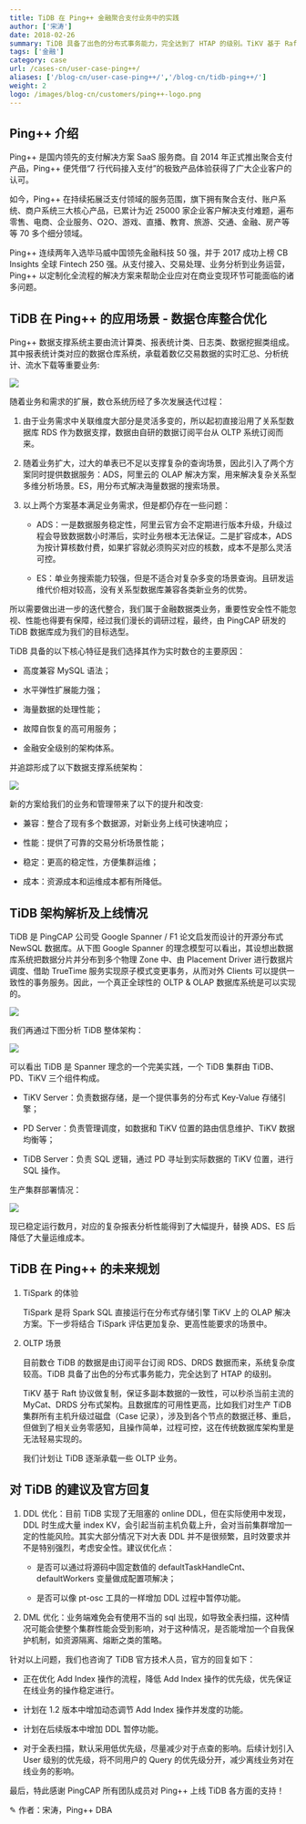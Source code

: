 ```yaml
---
title: TiDB 在 Ping++ 金融聚合支付业务中的实践
author: ['宋涛']
date: 2018-02-26
summary: TiDB 具备了出色的分布式事务能力，完全达到了 HTAP 的级别。TiKV 基于 Raft 协议做复制，保证多副本数据的一致性，可以秒杀当前主流的 MyCat、DRDS 分布式架构，且数据库的可用性更高。
tags: ['金融']
category: case
url: /cases-cn/user-case-ping++/
aliases: ['/blog-cn/user-case-ping++/','/blog-cn/tidb-ping++/']
weight: 2
logo: /images/blog-cn/customers/ping++-logo.png
---
```


## Ping++ 介绍

Ping++ 是国内领先的支付解决方案 SaaS 服务商。自 2014 年正式推出聚合支付产品，Ping++ 便凭借“7 行代码接入支付”的极致产品体验获得了广大企业客户的认可。

如今，Ping++ 在持续拓展泛支付领域的服务范围，旗下拥有聚合支付、账户系统、商户系统三大核心产品，已累计为近 25000 家企业客户解决支付难题，遍布零售、电商、企业服务、O2O、游戏、直播、教育、旅游、交通、金融、房产等等 70 多个细分领域。

Ping++ 连续两年入选毕马威中国领先金融科技 50 强，并于 2017 成功上榜 CB Insights 全球 Fintech 250 强。从支付接入、交易处理、业务分析到业务运营，Ping++ 以定制化全流程的解决方案来帮助企业应对在商业变现环节可能面临的诸多问题。

## TiDB 在 Ping++ 的应用场景 - 数据仓库整合优化

Ping++ 数据支撑系统主要由流计算类、报表统计类、日志类、数据挖掘类组成。其中报表统计类对应的数据仓库系统，承载着数亿交易数据的实时汇总、分析统计、流水下载等重要业务:

![](http://upload-images.jianshu.io/upload_images/542677-1c557b3068be5b7a.png?imageMogr2/auto-orient/strip%7CimageView2/2/w/1240)


随着业务和需求的扩展，数仓系统历经了多次发展迭代过程：

1.  由于业务需求中关联维度大部分是灵活多变的，所以起初直接沿用了关系型数据库 RDS 作为数据支撑，数据由自研的数据订阅平台从 OLTP 系统订阅而来。

2.  随着业务扩大，过大的单表已不足以支撑复杂的查询场景，因此引入了两个方案同时提供数据服务：ADS，阿里云的 OLAP 解决方案，用来解决复杂关系型多维分析场景。ES，用分布式解决海量数据的搜索场景。

3.  以上两个方案基本满足业务需求，但是都仍存在一些问题：

    + ADS：一是数据服务稳定性，阿里云官方会不定期进行版本升级，升级过程会导致数据数小时滞后，实时业务根本无法保证。二是扩容成本，ADS 为按计算核数付费，如果扩容就必须购买对应的核数，成本不是那么灵活可控。

    + ES：单业务搜索能力较强，但是不适合对复杂多变的场景查询。且研发运维代价相对较高，没有关系型数据库兼容各类新业务的优势。

所以需要做出进一步的迭代整合，我们属于金融数据类业务，重要性安全性不能忽视、性能也得要有保障，经过我们漫长的调研过程，最终，由 PingCAP 研发的 TiDB 数据库成为我们的目标选型。

TiDB 具备的以下核心特征是我们选择其作为实时数仓的主要原因：

+ 高度兼容 MySQL 语法；

+ 水平弹性扩展能力强；

+ 海量数据的处理性能；

+ 故障自恢复的高可用服务；

+ 金融安全级别的架构体系。

并追踪形成了以下数据支撑系统架构：

![](http://upload-images.jianshu.io/upload_images/542677-0a6aa279544b9141.png?imageMogr2/auto-orient/strip%7CimageView2/2/w/1240)

新的方案给我们的业务和管理带来了以下的提升和改变:

+ 兼容：整合了现有多个数据源，对新业务上线可快速响应；

+ 性能：提供了可靠的交易分析场景性能；

+ 稳定：更高的稳定性，方便集群运维；

+ 成本：资源成本和运维成本都有所降低。

## TiDB 架构解析及上线情况

TiDB 是 PingCAP 公司受 Google Spanner / F1 论文启发而设计的开源分布式 NewSQL 数据库。从下图 Google Spanner 的理念模型可以看出，其设想出数据库系统把数据分片并分布到多个物理 Zone 中、由 Placement Driver 进行数据片调度、借助 TrueTime 服务实现原子模式变更事务，从而对外 Clients 可以提供一致性的事务服务。因此，一个真正全球性的 OLTP & OLAP 数据库系统是可以实现的。

![](http://upload-images.jianshu.io/upload_images/542677-9c9f91a097eb5a16.png?imageMogr2/auto-orient/strip%7CimageView2/2/w/1240)

我们再通过下图分析 TiDB 整体架构：

![](http://upload-images.jianshu.io/upload_images/542677-ae6b78de27f9142e.png?imageMogr2/auto-orient/strip%7CimageView2/2/w/1240)

可以看出 TiDB 是 Spanner 理念的一个完美实践，一个 TiDB 集群由 TiDB、PD、TiKV 三个组件构成。

+ TiKV Server：负责数据存储，是一个提供事务的分布式 Key-Value 存储引擎；

+ PD Server：负责管理调度，如数据和 TiKV 位置的路由信息维护、TiKV 数据均衡等；

+ TiDB Server：负责 SQL 逻辑，通过 PD 寻址到实际数据的 TiKV 位置，进行 SQL 操作。

生产集群部署情况：

![](http://upload-images.jianshu.io/upload_images/542677-aef872b2131e3cb5.png?imageMogr2/auto-orient/strip%7CimageView2/2/w/1240)

现已稳定运行数月，对应的复杂报表分析性能得到了大幅提升，替换 ADS、ES 后降低了大量运维成本。


## TiDB 在 Ping++ 的未来规划


1. TiSpark 的体验

    TiSpark 是将 Spark SQL 直接运行在分布式存储引擎 TiKV 上的 OLAP 解决方案。下一步将结合 TiSpark 评估更加复杂、更高性能要求的场景中。

2. OLTP 场景

    目前数仓 TiDB 的数据是由订阅平台订阅 RDS、DRDS 数据而来，系统复杂度较高。TiDB 具备了出色的分布式事务能力，完全达到了 HTAP 的级别。

    TiKV 基于 Raft 协议做复制，保证多副本数据的一致性，可以秒杀当前主流的 MyCat、DRDS 分布式架构。且数据库的可用性更高，比如我们对生产 TiDB 集群所有主机升级过磁盘（Case 记录），涉及到各个节点的数据迁移、重启，但做到了相关业务零感知，且操作简单，过程可控，这在传统数据库架构里是无法轻易实现的。

    我们计划让 TiDB 逐渐承载一些 OLTP 业务。

## 对 TiDB 的建议及官方回复


1. DDL 优化：目前 TiDB 实现了无阻塞的 online DDL，但在实际使用中发现，DDL 时生成大量 index KV，会引起当前主机负载上升，会对当前集群增加一定的性能风险。其实大部分情况下对大表 DDL 并不是很频繁，且时效要求并不是特别强烈，考虑安全性。建议优化点：

    + 是否可以通过将源码中固定数值的 defaultTaskHandleCnt、defaultWorkers 变量做成配置项解决；

    + 是否可以像 pt-osc 工具的一样增加 DDL 过程中暂停功能。

2. DML 优化：业务端难免会有使用不当的 sql 出现，如导致全表扫描，这种情况可能会使整个集群性能会受到影响，对于这种情况，是否能增加一个自我保护机制，如资源隔离、熔断之类的策略。

针对以上问题，我们也咨询了 TiDB 官方技术人员，官方的回复如下：

+ 正在优化 Add Index 操作的流程，降低 Add Index 操作的优先级，优先保证在线业务的操作稳定进行。

+ 计划在 1.2 版本中增加动态调节 Add Index 操作并发度的功能。

+ 计划在后续版本中增加 DDL 暂停功能。

+ 对于全表扫描，默认采用低优先级，尽量减少对于点查的影响。后续计划引入 User 级别的优先级，将不同用户的 Query 的优先级分开，减少离线业务对在线业务的影响。

最后，特此感谢 PingCAP 所有团队成员对 Ping++ 上线 TiDB 各方面的支持！


✎ 作者：宋涛，Ping++ DBA



